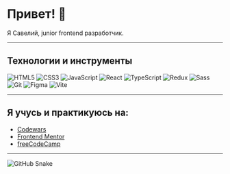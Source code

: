 # Привет! 👋

Я Савелий, junior frontend разработчик.

---

## Технологии и инструменты

![HTML5](https://img.shields.io/badge/-HTML5-333?style=flat&logo=html5)
![CSS3](https://img.shields.io/badge/-CSS3-333?style=flat&logo=css3)
![JavaScript](https://img.shields.io/badge/-JavaScript-333?style=flat&logo=javascript)
![React](https://img.shields.io/badge/-React-333?style=flat&logo=react)
![TypeScript](https://img.shields.io/badge/-TypeScript-333?style=flat&logo=typescript)
![Redux](https://img.shields.io/badge/-Redux-333?style=flat&logo=redux)
![Sass](https://img.shields.io/badge/-Sass-333?style=flat&logo=sass)
![Git](https://img.shields.io/badge/-Git-333?style=flat&logo=git)
![Figma](https://img.shields.io/badge/-Figma-333?style=flat&logo=figma)
![Vite](https://img.shields.io/badge/-Vite-333?style=flat&logo=vite)

---

## Я учусь и практикуюсь на:

- [Codewars](https://www.codewars.com/users/melon_shark)  
- [Frontend Mentor](https://www.frontendmentor.io/profile/Saveliy-s)
- [freeCodeCamp](https://www.freecodecamp.org/melon_shark)

---

<!-- Можно добавить блок с контактами или интересными проектами -->

![GitHub Snake](https://github.com/Saveliy-s/Saveliy-s/blob/output/github-snake.svg)
